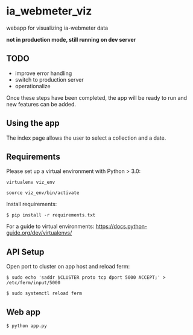 # ia_webmeter_viz

webapp for visualizing ia-webmeter data

**not in production mode, still running on dev server**

## TODO

- improve error handling
- switch to production server
- operationalize

Once these steps have been completed, the app will be ready to run and new
features can be added.

## Using the app

The index page allows the user to select a collection and a date. 
## Requirements

Please set up a virtual environment with Python > 3.0:

```
virtualenv viz_env

source viz_env/bin/activate
```

Install requirements:

`$ pip install -r requirements.txt`

For a guide to virtual environments: https://docs.python-guide.org/dev/virtualenvs/


## API Setup

Open port to cluster on app host and reload ferm:

```$ sudo echo 'saddr $CLUSTER proto tcp dport 5000 ACCEPT;' > /etc/ferm/input/5000 ```

```$ sudo systemctl reload ferm ```

## Web app

`$ python app.py `
